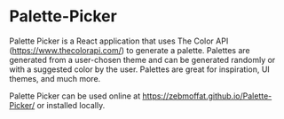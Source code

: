 ﻿# Palette-Picker

Palette Picker is a React application that uses The Color API (https://www.thecolorapi.com/) to generate a palette. Palettes are generated from a user-chosen theme and can be generated randomly or with a suggested color by the user. Palettes are great for inspiration, UI themes, and much more.

Palette Picker can be used online at https://zebmoffat.github.io/Palette-Picker/ or installed locally.
